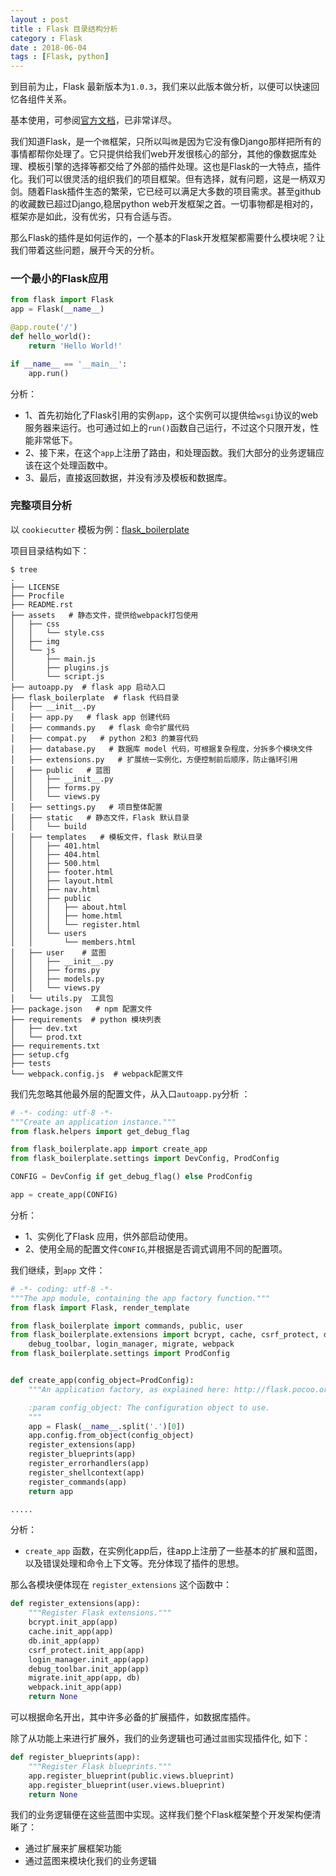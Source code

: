 ```yaml
---
layout : post
title : Flask 目录结构分析
category : Flask
date : 2018-06-04
tags : [Flask, python]
---
```

 
到目前为止，Flask 最新版本为`1.0.3`，我们来以此版本做分析，以便可以快速回忆各组件关系。

基本使用，可参阅[官方文档](http://flask.pocoo.org/docs/1.0/)，已非常详尽。

我们知道Flask，是一个`微`框架，只所以叫`微`是因为它没有像Django那样把所有的事情都帮你处理了。它只提供给我们web开发很核心的部分，其他的像数据库处理、模板引擎的选择等都交给了外部的插件处理。这也是Flask的一大特点，插件化。我们可以很灵活的组织我们的项目框架。但有选择，就有问题，这是一柄双刃剑。随着Flask插件生态的繁荣，它已经可以满足大多数的项目需求。甚至github的收藏数已超过Django,稳居python web开发框架之首。一切事物都是相对的，框架亦是如此，没有优劣，只有合适与否。

那么Flask的插件是如何运作的，一个基本的Flask开发框架都需要什么模块呢？让我们带着这些问题，展开今天的分析。
<!-- more -->
### 一个最小的Flask应用

```python
from flask import Flask
app = Flask(__name__)

@app.route('/')
def hello_world():
    return 'Hello World!'

if __name__ == '__main__':
    app.run()
```

分析：
- 1、首先初始化了Flask引用的实例`app`，这个实例可以提供给`wsgi`协议的web服务器来运行。也可通过如上的`run()`函数自己运行，不过这个只限开发，性能非常低下。
- 2、接下来，在这个`app`上注册了路由，和处理函数。我们大部分的业务逻辑应该在这个处理函数中。
- 3、最后，直接返回数据，并没有涉及模板和数据库。

### 完整项目分析

以 `cookiecutter` 模板为例：[flask_boilerplate](https://github.com/pylixm/flask_boilerplate)

项目目录结构如下：

```
$ tree
.
├── LICENSE
├── Procfile  
├── README.rst
├── assets   # 静态文件，提供给webpack打包使用
│   ├── css 
│   │   └── style.css
│   ├── img
│   └── js
│       ├── main.js
│       ├── plugins.js
│       └── script.js
├── autoapp.py  # flask app 启动入口
├── flask_boilerplate  # flask 代码目录 
│   ├── __init__.py   
│   ├── app.py   # flask app 创建代码
│   ├── commands.py   # flask 命令扩展代码
│   ├── compat.py   # python 2和3 的兼容代码
│   ├── database.py   # 数据库 model 代码，可根据复杂程度，分拆多个模块文件
│   ├── extensions.py   # 扩展统一实例化，方便控制前后顺序，防止循环引用
│   ├── public   # 蓝图
│   │   ├── __init__.py 
│   │   ├── forms.py  
│   │   └── views.py
│   ├── settings.py   # 项目整体配置
│   ├── static   # 静态文件，Flask 默认目录
│   │   └── build
│   ├── templates   # 模板文件，flask 默认目录
│   │   ├── 401.html
│   │   ├── 404.html
│   │   ├── 500.html
│   │   ├── footer.html
│   │   ├── layout.html
│   │   ├── nav.html
│   │   ├── public
│   │   │   ├── about.html
│   │   │   ├── home.html
│   │   │   └── register.html
│   │   └── users
│   │       └── members.html
│   ├── user    # 蓝图
│   │   ├── __init__.py
│   │   ├── forms.py
│   │   ├── models.py
│   │   └── views.py
│   └── utils.py  工具包
├── package.json   # npm 配置文件
├── requirements  # python 模块列表
│   ├── dev.txt
│   └── prod.txt
├── requirements.txt
├── setup.cfg
├── tests
└── webpack.config.js  # webpack配置文件
```

我们先忽略其他最外层的配置文件，从入口`autoapp.py`分析 ：

```python
# -*- coding: utf-8 -*-
"""Create an application instance."""
from flask.helpers import get_debug_flag

from flask_boilerplate.app import create_app
from flask_boilerplate.settings import DevConfig, ProdConfig

CONFIG = DevConfig if get_debug_flag() else ProdConfig

app = create_app(CONFIG)

```

分析：
- 1、实例化了Flask 应用，供外部启动使用。
- 2、使用全局的配置文件`CONFIG`,并根据是否调式调用不同的配置项。

我们继续，到`app` 文件：

```python
# -*- coding: utf-8 -*-
"""The app module, containing the app factory function."""
from flask import Flask, render_template

from flask_boilerplate import commands, public, user
from flask_boilerplate.extensions import bcrypt, cache, csrf_protect, db, \
    debug_toolbar, login_manager, migrate, webpack
from flask_boilerplate.settings import ProdConfig


def create_app(config_object=ProdConfig):
    """An application factory, as explained here: http://flask.pocoo.org/docs/patterns/appfactories/.

    :param config_object: The configuration object to use.
    """
    app = Flask(__name__.split('.')[0])
    app.config.from_object(config_object)
    register_extensions(app)
    register_blueprints(app)
    register_errorhandlers(app)
    register_shellcontext(app)
    register_commands(app)
    return app

.....

```
分析：
- `create_app` 函数，在实例化app后，往app上注册了一些基本的扩展和蓝图，以及错误处理和命令上下文等。充分体现了插件的思想。

那么各模块便体现在 `register_extensions` 这个函数中：

```python
def register_extensions(app):
    """Register Flask extensions."""
    bcrypt.init_app(app)
    cache.init_app(app)
    db.init_app(app)
    csrf_protect.init_app(app)
    login_manager.init_app(app)
    debug_toolbar.init_app(app)
    migrate.init_app(app, db)
    webpack.init_app(app)
    return None
```
可以根据命名开出，其中许多必备的扩展插件，如数据库插件。

除了从功能上来进行扩展外，我们的业务逻辑也可通过`蓝图`实现插件化, 如下：

```python
def register_blueprints(app):
    """Register Flask blueprints."""
    app.register_blueprint(public.views.blueprint)
    app.register_blueprint(user.views.blueprint)
    return None
```

我们的业务逻辑便在这些蓝图中实现。这样我们整个Flask框架整个开发架构便清晰了：

- 通过扩展来扩展框架功能
- 通过蓝图来模块化我们的业务逻辑



